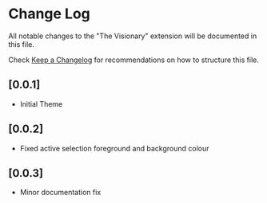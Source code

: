 # Change Log

All notable changes to the "The Visionary" extension will be documented in this file.

Check [Keep a Changelog](http://keepachangelog.com/) for recommendations on how to structure this file.

## [0.0.1]

- Initial Theme

## [0.0.2]

- Fixed active selection foreground and background colour

## [0.0.3]

- Minor documentation fix
